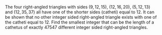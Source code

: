 The four right-angled triangles with sides $(9,12,15)$, $(12,16,20)$, $(5,12,13)$ and $(12,35,37)$ all have one of the shorter sides (catheti) equal to $12$. It can be shown that no other integer sided right-angled triangle exists with one of the catheti equal to $12$.
Find the smallest integer that can be the length of a cathetus of exactly $47547$ different integer sided right-angled triangles.